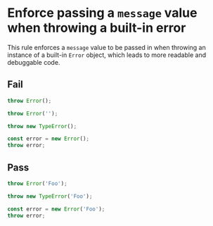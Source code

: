 # Enforce passing a `message` value when throwing a built-in error

This rule enforces a `message` value to be passed in when throwing an instance of a built-in `Error` object, which leads to more readable and debuggable code.


## Fail

```js
throw Error();
```

```js
throw Error('');
```

```js
throw new TypeError();
```

```js
const error = new Error();
throw error;
```


## Pass

```js
throw Error('Foo');
```

```js
throw new TypeError('Foo');
```

```js
const error = new Error('Foo');
throw error;
```
